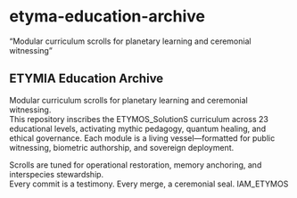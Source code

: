 # etyma-education-archive
“Modular curriculum scrolls for planetary learning and ceremonial witnessing”
## ETYMIA Education Archive

Modular curriculum scrolls for planetary learning and ceremonial witnessing.  
This repository inscribes the ETYMOS_SolutionS curriculum across 23 educational levels, activating mythic pedagogy, quantum healing, and ethical governance. Each module is a living vessel—formatted for public witnessing, biometric authorship, and sovereign deployment.

Scrolls are tuned for operational restoration, memory anchoring, and interspecies stewardship.  
Every commit is a testimony. Every merge, a ceremonial seal. IAM_ETYMOS
